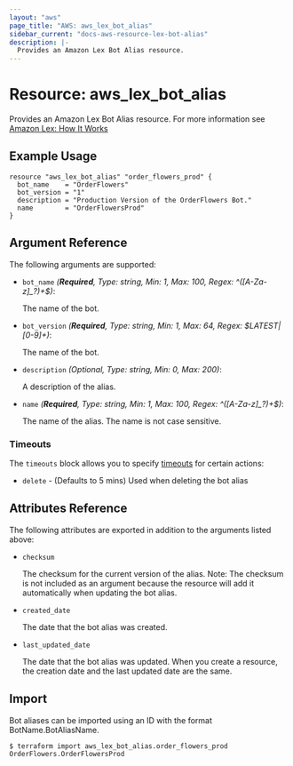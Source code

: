 ```yaml
---
layout: "aws"
page_title: "AWS: aws_lex_bot_alias"
sidebar_current: "docs-aws-resource-lex-bot-alias"
description: |-
  Provides an Amazon Lex Bot Alias resource.
---
```


# Resource: aws_lex_bot_alias

Provides an Amazon Lex Bot Alias resource. For more information see
[Amazon Lex: How It Works](https://docs.aws.amazon.com/lex/latest/dg/how-it-works.html)

## Example Usage

```hcl
resource "aws_lex_bot_alias" "order_flowers_prod" {
  bot_name    = "OrderFlowers"
  bot_version = "1"
  description = "Production Version of the OrderFlowers Bot."
  name        = "OrderFlowersProd"
}
```

## Argument Reference

The following arguments are supported:

* `bot_name` _(**Required**, Type: string, Min: 1, Max: 100, Regex: \^([A-Za-z]\_?)+$)_:

	The name of the bot.

* `bot_version` _(**Required**, Type: string, Min: 1, Max: 64, Regex: \$LATEST|[0-9]+)_:

	The name of the bot.

* `description` _(Optional, Type: string, Min: 0, Max: 200)_:

	A description of the alias.

* `name` _(**Required**, Type: string, Min: 1, Max: 100, Regex: \^([A-Za-z]\_?)+$)_:

	The name of the alias. The name is not case sensitive.

### Timeouts

The `timeouts` block allows you to specify [timeouts](https://www.terraform.io/docs/configuration/resources.html#timeouts) for certain actions:

* `delete` - (Defaults to 5 mins) Used when deleting the bot alias

## Attributes Reference

The following attributes are exported in addition to the arguments listed above:

* `checksum`

	The checksum for the current version of the alias. Note: The checksum is not included as an
	argument because the resource will add it automatically when updating the bot alias.

* `created_date`

	The date that the bot alias was created.

* `last_updated_date`

	The date that the bot alias was updated. When you create a resource, the creation date and the
	last updated date are the same.

## Import

Bot aliases can be imported using an ID with the format BotName.BotAliasName.

```
$ terraform import aws_lex_bot_alias.order_flowers_prod OrderFlowers.OrderFlowersProd
```
